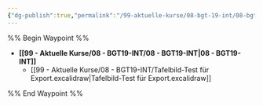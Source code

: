 ```yaml
---
{"dg-publish":true,"permalink":"/99-aktuelle-kurse/08-bgt-19-int/08-bgt-19-int/"}
---
```


%% Begin Waypoint %%
- **[[99 - Aktuelle Kurse/08 - BGT19-INT/08 - BGT19-INT|08 - BGT19-INT]]**
	- [[99 - Aktuelle Kurse/08 - BGT19-INT/Tafelbild-Test für Export.excalidraw|Tafelbild-Test für Export.excalidraw]]

%% End Waypoint %%
